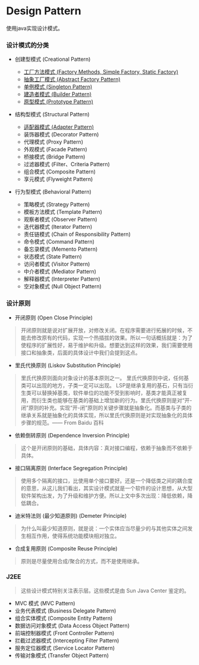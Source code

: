# Design Pattern

使用java实现设计模式。

### 设计模式的分类

* 创建型模式 (Creational Pattern)
    * [工厂方法模式 (Factory Methods, Simple Factory, Static Factory)](./docs/FactoryPattern.md)
    * [抽象工厂模式 (Abstract Factory Pattern)](./docs/FactoryPattern.md)
    * [单例模式 (Singleton Pattern)](./docs/SingletonPattern.md) 
    * [建造者模式 (Builder Pattern)](./docs/BuilderPattern.md)
    * [原型模式 (Prototype Pattern)](./docs/PrototypePattern.md)

* 结构型模式 (Structural Pattern)
    * [适配器模式 (Adapter Pattern)](./docs/AdapterPattern.md)
    * 装饰器模式 (Decorator Pattern)
    * 代理模式 (Proxy Pattern)
    * 外观模式 (Facade Pattern)
    * 桥接模式 (Bridge Pattern)
    * 过滤器模式 (Filter、Criteria Pattern)
    * 组合模式 (Composite Pattern)
    * 享元模式 (Flyweight Pattern)

* 行为型模式 (Behavioral Pattern)
    * 策略模式 (Strategy Pattern)
    * 模板方法模式 (Template Pattern)
    * 观察者模式 (Observer Pattern)
    * 迭代器模式 (Iterator Pattern)
    * 责任链模式 (Chain of Responsibility Pattern)
    * 命令模式 (Command Pattern)
    * 备忘录模式 (Memento Pattern)
    * 状态模式 (State Pattern)
    * 访问者模式 (Visitor Pattern)
    * 中介者模式 (Mediator Pattern)
    * 解释器模式 (Interpreter Pattern)
    * 空对象模式 (Null Object Pattern)

### 设计原则 ###

* 开闭原则 (Open Close Principle)
> 开闭原则就是说对扩展开放，对修改关闭。在程序需要进行拓展的时候，不能去修改原有的代码，实现一个热插拔的效果。所以一句话概括就是：为了使程序的扩展性好，易于维护和升级。想要达到这样的效果，我们需要使用接口和抽象类，后面的具体设计中我们会提到这点。

* 里氏代换原则 (Liskov Substitution Principle)
> 里氏代换原则面向对象设计的基本原则之一。 里氏代换原则中说，任何基类可以出现的地方，子类一定可以出现。 LSP是继承复用的基石，只有当衍生类可以替换掉基类，软件单位的功能不受到影响时，基类才能真正被复用，而衍生类也能够在基类的基础上增加新的行为。里氏代换原则是对“开-闭”原则的补充。实现“开-闭”原则的关键步骤就是抽象化。而基类与子类的继承关系就是抽象化的具体实现，所以里氏代换原则是对实现抽象化的具体步骤的规范。—— From Baidu 百科

* 依赖倒转原则 (Dependence Inversion Principle)
> 这个是开闭原则的基础，具体内容：真对接口编程，依赖于抽象而不依赖于具体。

* 接口隔离原则 (Interface Segregation Principle)
> 使用多个隔离的接口，比使用单个接口要好。还是一个降低类之间的耦合度的意思，从这儿我们看出，其实设计模式就是一个软件的设计思想，从大型软件架构出发，为了升级和维护方便。所以上文中多次出现：降低依赖，降低耦合。

* 迪米特法则 (最少知道原则) (Demeter Principle)
> 为什么叫最少知道原则，就是说：一个实体应当尽量少的与其他实体之间发生相互作用，使得系统功能模块相对独立。

* 合成复用原则 (Composite Reuse Principle)
> 原则是尽量使用合成/聚合的方式，而不是使用继承。


### J2EE ###
> 这些设计模式特别关注表示层。这些模式是由 Sun Java Center 鉴定的。

* MVC 模式 (MVC Pattern)
* 业务代表模式 (Business Delegate Pattern)
* 组合实体模式 (Composite Entity Pattern)
* 数据访问对象模式 (Data Access Object Pattern)
* 前端控制器模式 (Front Controller Pattern)
* 拦截过滤器模式 (Intercepting Filter Pattern)
* 服务定位器模式 (Service Locator Pattern)
* 传输对象模式 (Transfer Object Pattern)